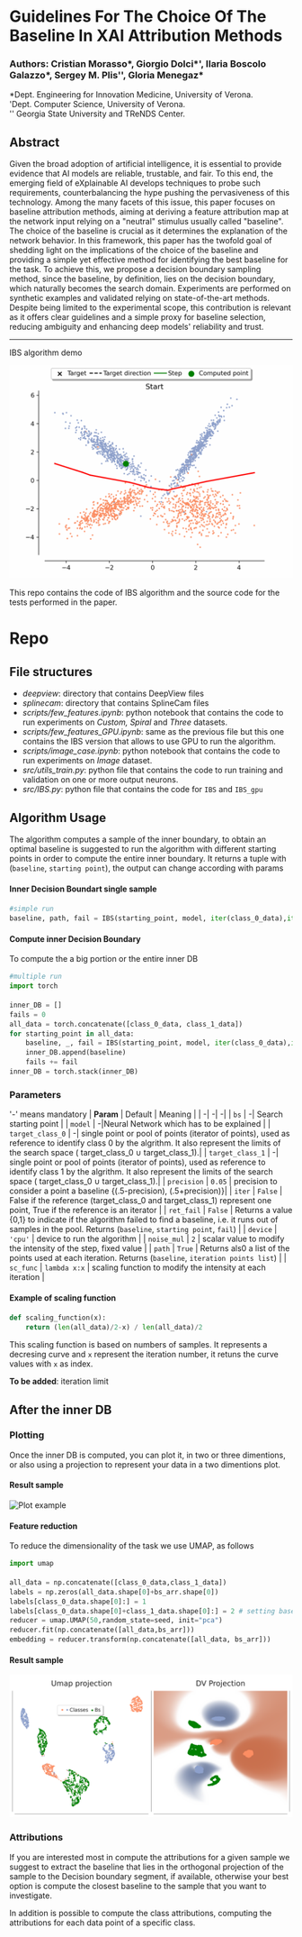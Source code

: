 # Guidelines For The Choice Of The Baseline In XAI Attribution Methods
### Authors: Cristian Morasso*, Giorgio Dolci*', Ilaria Boscolo Galazzo*, Sergey M. Plis'', Gloria Menegaz*
*Dept. Engineering for Innovation Medicine, University of Verona.<br>
'Dept. Computer Science, University of Verona.<br>
'' Georgia State University and TReNDS Center.


## Abstract
Given the broad adoption of artificial intelligence, it is essential to provide evidence that AI models are reliable, trustable, and fair.
To this end, the emerging field of eXplainable AI develops techniques to probe such requirements, counterbalancing the hype pushing the pervasiveness of this technology.
Among the many facets of this issue, this paper focuses on baseline attribution methods, aiming at deriving a feature attribution map at the network input relying on a "neutral" stimulus usually called "baseline".
The choice of the baseline is crucial as it determines the explanation of the network behavior. In this framework, this paper has the twofold goal of shedding light on the implications of the choice of the baseline and providing a simple yet effective method for identifying the best baseline for the task. To achieve this, we propose a decision boundary sampling method, since the baseline, by definition, lies on the decision boundary, which naturally becomes the search domain. Experiments are performed on synthetic examples and validated relying on state-of-the-art methods. Despite being limited to the experimental scope, this contribution is relevant as it offers clear guidelines and a simple proxy for baseline selection, reducing ambiguity and enhancing deep models' reliability and trust.
<hr>
IBS algorithm demo

![IBS demo](imgs/IBS_anim_tit.gif)



This repo contains the code of IBS algorithm and the source code for the tests performed in the paper.
# Repo
## File structures 
* *deepview*: directory that contains DeepView files
* *splinecam*: directory that contains SplineCam files
* *scripts/few_features.ipynb*: python notebook that contains the code to run experiments on *Custom, Spiral* and *Three* datasets.
* *scripts/few_features_GPU.ipynb*: same as the previous file but this one contains the IBS version that allows to use GPU to run the algorithm.
* *scripts/image_case.ipynb*: python notebook that contains the code to run experiments on *Image* dataset.
* *src/utils_train.py*: python file that contains the code to run training and validation on one or more output neurons. 
* *src/IBS.py*: python file that contains the code for `IBS` and `IBS_gpu`
## Algorithm Usage

The algorithm computes a sample of the inner boundary, to obtain an optimal baseline is suggested to run the algorithm with different starting points in order to compute the entire inner boundary.
It returns a tuple with (`baseline`, `starting point`), the output can change according with params
#### Inner Decision Boundart single sample 
```python
#simple run
baseline, path, fail = IBS(starting_point, model, iter(class_0_data),iter(class_1_data) , precision=0.02, iter = True, ret_fail=True, device = 'cpu', noise_mul = 1/10, path = True)
```
#### Compute inner Decision Boundary
To compute the a big portion or the entire inner DB
```python
#multiple run
import torch 

inner_DB = []
fails = 0
all_data = torch.concatenate([class_0_data, class_1_data])
for starting_point in all_data:
    baseline, _, fail = IBS(starting_point, model, iter(class_0_data),iter(class_1_data) , precision=0.02, iter = True, ret_fail=True, device = 'cpu', noise_mul = 1/10, path = True)
    inner_DB.append(baseline)
    fails += fail
inner_DB = torch.stack(inner_DB)
```


### Parameters
'-' means mandatory 
| **Param** | Default | Meaning |
| -| -| -|
| `bs` | -| Search starting point |
| `model` | -|Neural Network which has to be explained |
| `target_class_0` | -| single point or pool of points (iterator of points), used as reference to identify class 0 by the algrithm. It also represent the limits of the search space ( target_class_0 $\cup$ target_class_1).|
| `target_class_1` | -| single point or pool of points (iterator of points), used as reference to identify class 1 by the algrithm. It also represent the limits of the search space ( target_class_0 $\cup$ target_class_1).|
| `precision` | `0.05` | precision to consider a point a baseline {(.5-precision), (.5+precision)}|
| `iter` | `False` | False if the reference (target_class_0 and target_class_1) represent one point, True if the reference is an iterator |
| `ret_fail` | `False` | Returns a value {0,1} to indicate if the algorithm failed to find a baseline, i.e. it runs out of samples in the pool. Returns (`baseline`, `starting point`, `fail`) |
| `device` | `'cpu'` | device to run the algorithm |
| `noise_mul` | `2` | scalar value to modify the intensity of the step, fixed value |
| `path` | `True` | Returns als0 a list of the points used at each iteration. Returns (`baseline`, `iteration points list`) |
| `sc_func` | `lambda x:x` | scaling function to modify the intensity at each iteration | 

#### Example of scaling function
```python
def scaling_function(x): 
    return (len(all_data)/2-x) / len(all_data)/2
```
This scaling function is based on numbers of samples. It represents a decresing curve and `x` represent the iteration number, it retuns the curve values with `x` as index.

**To be added**: iteration limit

## After the inner DB
### Plotting
Once the inner DB is computed, you can plot it, in two or three dimentions, or also using a projection to represent your data in a two dimentions plot.
#### Result sample
![Plot example](imgs/spiral.png)
#### Feature reduction
To reduce the dimensionality of the task we use UMAP, as follows
```python
import umap

all_data = np.concatenate([class_0_data,class_1_data])
labels = np.zeros(all_data.shape[0]+bs_arr.shape[0])
labels[class_0_data.shape[0]:] = 1
labels[class_0_data.shape[0]+class_1_data.shape[0]:] = 2 # setting baseline labels as 2 just for the sake of visualization
reducer = umap.UMAP(50,random_state=seed, init="pca")
reducer.fit(np.concatenate([all_data,bs_arr]))
embedding = reducer.transform(np.concatenate([all_data, bs_arr]))
``` 
#### Result sample
![Plot example](imgs/three_proj.png)


### Attributions
If you are interested most in compute the attributions for a given sample we suggest to extract the baseline that lies in the orthogonal projection of the sample to the Decision boundary segment, if available, otherwise your best option is compute the closest baseline to the sample that you want to investigate.

In addition is possible to compute the class attributions, computing the attributions for each data point of a specific class.
